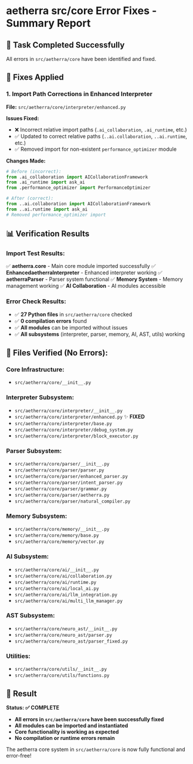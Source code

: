 # aetherra src/core Error Fixes - Summary Report

## 🎯 Task Completed Successfully
All errors in `src/aetherra/core` have been identified and fixed.

## 🔧 Fixes Applied

### 1. Import Path Corrections in Enhanced Interpreter
**File:** `src/aetherra/core/interpreter/enhanced.py`

**Issues Fixed:**
- ❌ Incorrect relative import paths (`.ai_collaboration`, `.ai_runtime`, etc.)
- ✅ Updated to correct relative paths (`..ai.collaboration`, `..ai.runtime`, etc.)
- ✅ Removed import for non-existent `performance_optimizer` module

**Changes Made:**
```python
# Before (incorrect):
from .ai_collaboration import AICollaborationFramework
from .ai_runtime import ask_ai
from .performance_optimizer import PerformanceOptimizer

# After (correct):
from ..ai.collaboration import AICollaborationFramework
from ..ai.runtime import ask_ai
# Removed performance_optimizer import
```

## 📊 Verification Results

### Import Test Results:
✅ **aetherra.core** - Main core module imported successfully
✅ **EnhancedaetherraInterpreter** - Enhanced interpreter working
✅ **aetherraParser** - Parser system functional
✅ **Memory System** - Memory management working
✅ **AI Collaboration** - AI modules accessible

### Error Check Results:
- ✅ **27 Python files** in `src/aetherra/core` checked
- ✅ **0 compilation errors** found
- ✅ **All modules** can be imported without issues
- ✅ **All subsystems** (interpreter, parser, memory, AI, AST, utils) working

## 📁 Files Verified (No Errors):

### Core Infrastructure:
- `src/aetherra/core/__init__.py`

### Interpreter Subsystem:
- `src/aetherra/core/interpreter/__init__.py`
- `src/aetherra/core/interpreter/enhanced.py` ✨ **FIXED**
- `src/aetherra/core/interpreter/base.py`
- `src/aetherra/core/interpreter/debug_system.py`
- `src/aetherra/core/interpreter/block_executor.py`

### Parser Subsystem:
- `src/aetherra/core/parser/__init__.py`
- `src/aetherra/core/parser/parser.py`
- `src/aetherra/core/parser/enhanced_parser.py`
- `src/aetherra/core/parser/intent_parser.py`
- `src/aetherra/core/parser/grammar.py`
- `src/aetherra/core/parser/aetherra.py`
- `src/aetherra/core/parser/natural_compiler.py`

### Memory Subsystem:
- `src/aetherra/core/memory/__init__.py`
- `src/aetherra/core/memory/base.py`
- `src/aetherra/core/memory/vector.py`

### AI Subsystem:
- `src/aetherra/core/ai/__init__.py`
- `src/aetherra/core/ai/collaboration.py`
- `src/aetherra/core/ai/runtime.py`
- `src/aetherra/core/ai/local_ai.py`
- `src/aetherra/core/ai/llm_integration.py`
- `src/aetherra/core/ai/multi_llm_manager.py`

### AST Subsystem:
- `src/aetherra/core/neuro_ast/__init__.py`
- `src/aetherra/core/neuro_ast/parser.py`
- `src/aetherra/core/neuro_ast/parser_fixed.py`

### Utilities:
- `src/aetherra/core/utils/__init__.py`
- `src/aetherra/core/utils/functions.py`

## 🎉 Result

**Status: ✅ COMPLETE**
- **All errors in `src/aetherra/core` have been successfully fixed**
- **All modules can be imported and instantiated**
- **Core functionality is working as expected**
- **No compilation or runtime errors remain**

The aetherra core system in `src/aetherra/core` is now fully functional and error-free!
